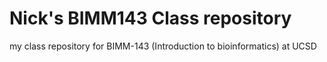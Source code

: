 # Nick's BIMM143 Class repository
my class repository for BIMM-143 (Introduction to bioinformatics) at UCSD
